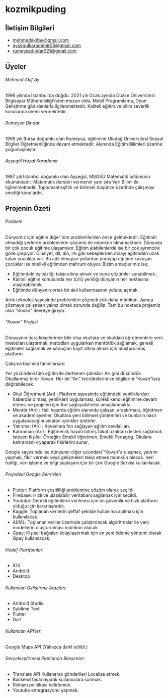 # kozmikpuding

## İletişim Bilgileri

- mehmedakifay@gmail.com
- aysegulkarademir05@gmail.com
- rumeysadindar321@gmail.com


## Üyeler
######  Mehmed Akif Ay

1996 yılında İstanbul'da doğdu. 2021 yılı Ocak ayında Düzce Üniversitesi Bilgisayar Mühendisliği'nden mezun oldu. Mobil Programlama, Oyun Geliştirme gibi alanlarla ilgilenmektedir. Kaliteli eğitim ve bilim severlik konularına önem vermektedir.

######  Rumeysa Dindar

1999 yılı Bursa doğumlu olan Rumeysa, eğitimine Uludağ Üniversitesi Sosyal Bilgiler Öğretmenliğinde devam etmektedir. Alanında Eğitim Bilimleri üzerine yoğunlaşmıştır.


######  Ayşegül Hazal Karademir

1997 yılı İstanbul doğumlu olan Ayşegül, MSGSÜ Matematik bölümünü okumaktadır. Matematik dersleri vermenin yanı sıra Veri Bilimi ile ilgilenmektedir. Toplumsal eşitlik ve bilimsel düşünce üzerinde çalışmayı sevdiği konulardır.

## Projenin Özeti

###### Problem

Dünyamız için eğitim diğer tüm problemlerden önce gelmektedir. Eğitimin olmadığı yerlerde problemlerin çözümü de mümkün olmamaktadır. Dünyada bir çok çocuk eğitime ulaşamıyor. Eğitim alabilenlerde ise bir çok ayrımcılık göze çarpıyor. Cinsiyet, dil, din, ırk gibi sebeplerden dolayı eğitimden uzak kalan çocuklar var. Bu adil olmayan yollardan yürüyüp eğitime kavuşan çocuklar ise nitelikli eğitimden mahrum oluyor. Bizim amaçlarımız ise;

- Eğitimdeki eşitsizliği takip altına almak ve buna çözümler sunabilmek.
- Kaliteli eğitim konusunda her türlü yeniliği dünyanın her noktasına ulaştırabilmek.
- Eğitimde dünyanın ortak bir akıl kullanmasının yolunu açmak.

Artık teknoloji sayesinde problemleri çözmek çok daha mümkün. Ayrıca çözmeye çalışırken yalnız olmak zorunda değiliz. Tam bu noktada projemiz olan "Kovan" devreye giriyor.

###### "Kovan" Projesi

Dünyaynın ücra köşelerinde bile olsa okullara ve okuldaki öğretmenlere yeni metodları ulaştırmak, metodları uygularken mentörlük sağlamak, gerekli eğitimleri sağlamak ve sonuçları kayıt altına almak için oluşturulmuş platform.

Çalışma biçimini tanımlarsak:

Yer yüzündeki tüm eğitim ile dertlenen şahısları Arı gibi düşündük. Okullarımız birer Kovan. Her bir "Arı" tecrübelerini ve bilgilerini "Kovan"lara dağıtabilecek. 

- Okul Öğretmeni (Arı) : Platform sayesinde eğitimdeki yeniliklerden haberdar olması, yenilikleri uygulaması, sürekli kendi eğitimine devam etmesi ve projeleri için fon sağlayabilmesi amaçlanmakta.
- Mentör (Arı) : Hali hazırda eğitim alanında çalışan, araştırmacı, öğretmen ve akademisyenler. Okullara yeni bilimsel yöntemleri ve bunların nasıl uygulanacağını anlatan içerikler üretirler.
- Yatırımcı (Arı) : Kovanlara fon sağlayan eğitim sevdalıları. 
- Kahraman (Arı) : Eğitmenlik hayatı bitmiş fakat uzaktan destek sağlamak isteyen kişiler. Örneğin: Emekli öğretmen, Emekli Pedagog. Okulara kahramanlık yaparak fikirlerini sunar.

Google sayesinde ise dünyanın diğer ucundaki "Kovan"a ulaşmak, yatırım yapmak, fikir vermek veya gelişmeleri takip etmek mümkün olacak. Veri trafiği, veri işleme ve bilgi paylaşımı için bir çok Google Servisi kullanılacak.

###### Projedeki Google Servisleri
 
   - Flutter: Platform çeşitliliği problemine çözüm olarak seçildi.
   - Firebase: Hızlı ve ulaşılabilir veritabanı sağlamak için seçildi.
   - Youtube: Gerekli eğitimlerin verilmesi için en güvenilir ve hızlı platform olduğu için kararlaşrırıldı.
   - Kaggle: Toplanan verilerin şeffaf şekilde kullanıma açılması için kullanılacak.
   - AI/ML: Toplanan veriler üzerinde çalıştırılacak algoritmalar ile yeni modellerin oluşturulması mümkün olacak.
   - Gpay: Kişisel bağışları kolaylaştırmak için en yeni ödeme yöntemi olarak Gpay kullanılacak.


###### Hedef Plartfomlar:
- IOS
- Android
- Desktop

###### Kullanılan Geliştirme Araçları:
- Android Studio
- Sublime Text
- Flutter
- Dart

###### Kullanılan API'ler:

Google Maps API (Yalnızca dahil edildi.)


###### Gerçekleştirmesi Planlanan Bileşenler:

- Translate API Kullanarak gönderileri Localize etmek.
- Backend tasarlayarak kullanıcılara sunmak.
- Reklam politikası belirlemek.
- Youtube entegrasyonu yapmak.

